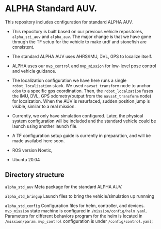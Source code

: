 # ALPHA Standard AUV.


This repository includes configuration for standard ALPHA AUV.
- This repository is built based on our previous vehicle repositores, `alpha_sci_auv` and `alpha_auv`. The major change is that we have gone through the TF setup for the vehicle to make urdf and stonefish are consistent.
- The standard ALPHA AUV uses AHRS/IMU, DVL, GPS to localize itself.
- ALPHA uses our `mvp_control` and `mvp_mission` for low-level pose control and vehicle guidance.
- The localization configuration we have here runs a single `robot_localization` stack. We used `navsat_transform` node to anchor `odom` to a specific gps coordination. Then, the `robot_localzation` fuses the IMU, DVL, GPS odometry(output from the `navsat_transform` node) for localzation. When the AUV is resurfaced, sudden position jump is visible, similar to a real mission.
- Currently, we only have simulation configured. Later, the physical system configuration will be included and the standard vehicle could be launch using another launch file.
- A TF configuration setup guide is currently in preparation, and will be made availabel here soon.


- ROS version Noetic,
- Ubuntu 20.04


## Directory structure
`alpha_std_auv`
Meta package for the standard ALPHA AUV.

`alpha_std_bringup`
Launch files to bring the vehicle/simulation up runnning

`alpha_std_config`
Configuration files for helm, controller, and devices. `mvp_mission` state machine is configured in `/mission/config/helm.yaml`. Parameters for different behaviors program for the helm is located in `/mission/param`. `mvp_control` configuration is under `/config/control.yaml`; 